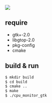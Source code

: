 ![](https://raw.githubusercontent.com/kyaman/cpu_monitor_gtk/master/image/screenshot.png)

## require
- gtk+-2.0
- libgtop-2.0
- pkg-config
- cmake

## build & run

```bash
$ mkdir build
$ cd build
$ cmake ..
$ make
$ ./cpu_monitor_gtk
```
